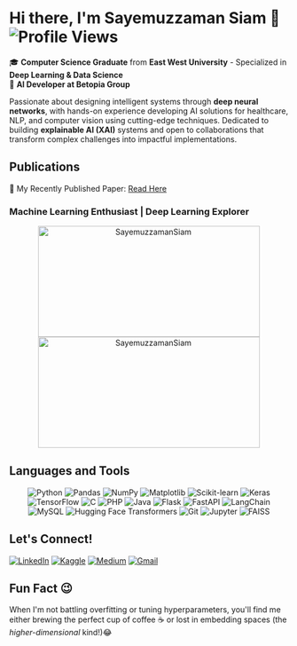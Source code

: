 # Hi there, I'm Sayemuzzaman Siam 👋  ![Profile Views](https://komarev.com/ghpvc/?username=sayemuzzamansiam&color=blue&style=flat-square) 

🎓 **Computer Science Graduate** from **East West University** - Specialized in **Deep Learning & Data Science** <br/>
💼 **AI Developer at Betopia Group**


Passionate about designing intelligent systems through **deep neural networks**, with hands-on experience developing AI solutions for healthcare, NLP, and computer vision using cutting-edge techniques. Dedicated to building **explainable AI (XAI)** systems and open to collaborations that transform complex challenges into impactful implementations.

## Publications
📔 My Recently Published Paper: [Read Here](https://link.springer.com/chapter/10.1007/978-981-96-6297-5_21)

### Machine Learning Enthusiast | Deep Learning Explorer
<p align="center">
  <img src="https://github-readme-stats.vercel.app/api?username=sayemuzzamansiam&show_icons=true&theme=radical" alt="SayemuzzamanSiam" GitHub Stats width=400 height=200"/>  <br>
 <img  src="https://github-readme-streak-stats.herokuapp.com/?user=sayemuzzamansiam&show_icons=true&theme=highcontrast" alt="SayemuzzamanSiam" width=400 height=200/>
<!--love the theme: highcontrast,radical,tokyonight,gruvbox,merko,dark -->
</p>


## Languages and Tools
<p align="center">
  <img alt="Python" src="https://img.shields.io/badge/-Python-black?style=flat-square&logo=Python">
  <img alt="Pandas" src="https://img.shields.io/badge/-Pandas-black?style=flat-square&logo=pandas&logoColor=white">
  <img alt="NumPy" src="https://img.shields.io/badge/-NumPy-black?style=flat-square&logo=numpy&logoColor=white">
  <img alt="Matplotlib" src="https://img.shields.io/badge/-Matplotlib-black?style=flat-square&logo=python&logoColor=white">
  <img alt="Scikit-learn" src="https://img.shields.io/badge/-Scikit_learn-black?style=flat-square&logo=scikit-learn">
  <img alt="Keras" src="https://img.shields.io/badge/-Keras-black?style=flat-square&logo=Keras">
  <img alt="TensorFlow" src="https://img.shields.io/badge/-TensorFlow-black?style=flat-square&logo=TensorFlow">
  <img alt="C" src="https://img.shields.io/badge/-C-black?style=flat-square&logo=c">
  <img alt="PHP" src="https://img.shields.io/badge/-PHP-black?style=flat-square&logo=php">
  <img alt="Java" src="https://img.shields.io/badge/-Java-black?style=flat-square&logo=java">
  <img alt="Flask" src="https://img.shields.io/badge/Flask-000000?logo=flask&logoColor=white">
  <img alt="FastAPI" src="https://img.shields.io/badge/FastAPI-000000?style=flat-square&logo=fastapi&logoColor=white">
  <img alt="LangChain" src="https://img.shields.io/badge/LangChain-000000?style=flat-square&logo=langchain&logoColor=white">
  <img alt="MySQL" src="https://img.shields.io/badge/MySQL-000000?style=flat-square&logo=mysql&logoColor=white">
  <img alt="Hugging Face Transformers" src="https://img.shields.io/badge/Hugging%20Face%20Transformers-FFB7A9?style=flat-square&logo=huggingface&logoColor=black">
  <img alt="Git" src="https://img.shields.io/badge/Git-F05032?style=flat-square&logo=git&logoColor=white">
  <img alt="Jupyter" src="https://img.shields.io/badge/Jupyter-F37626?style=flat-square&logo=jupyter&logoColor=white">
  <img alt="FAISS" src="https://img.shields.io/badge/-FAISS-blue?style=flat-square&logo=faiss">

<!--<img alt="PyTorch" src="https://img.shields.io/badge/-PyTorch-black?style=flat-square&logo=pytorch"> -->
</p>


<!--
# 📊 GitHub Stats:
![](https://github-readme-streak-stats.herokuapp.com/?user=sayemuzzamansiam&theme=dark&hide_border=true)<br/>
![](https://github-readme-stats.vercel.app/api/top-langs/?username=sayemuzzamansiam&theme=dark&hide_border=true&include_all_commits=true&count_private=true&layout=compact)
-->
<!--
## 🏆 GitHub Trophies
![](https://github-profile-trophy.vercel.app/?username=sayemuzzamansiam&theme=radical&no-frame=true&no-bg=false&margin-w=4)
-->


## Let's Connect!
[![LinkedIn](https://img.shields.io/badge/LinkedIn-0077B5?style=for-the-badge&logo=linkedin&logoColor=white)](https://www.linkedin.com/in/sayemuzzamansiam/)
[![Kaggle](https://img.shields.io/badge/Kaggle-20BEFF?style=for-the-badge&logo=kaggle&logoColor=white)](https://www.kaggle.com/sayemuzzaman)
[![Medium](https://img.shields.io/badge/Medium-12100E?style=for-the-badge&logo=medium&logoColor=white)](https://medium.com/@sayemuzzamansiam)
[![Gmail](https://img.shields.io/badge/Gmail-D14836?style=for-the-badge&logo=gmail&logoColor=white)](mailto:sayemuzzaman505@gmail.com)


## Fun Fact 😉 
When I'm not battling overfitting or tuning hyperparameters, you'll find me either brewing the perfect cup of coffee ☕ or lost in embedding spaces (the *higher-dimensional* kind!)😂
